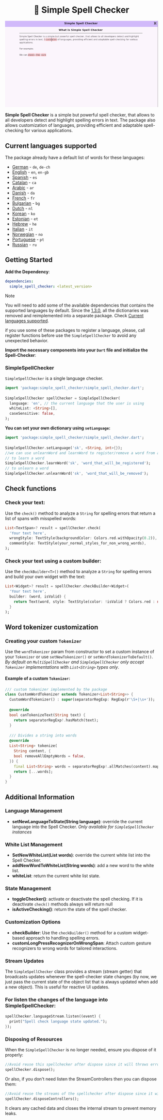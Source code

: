 <h1 align="center">📝 Simple Spell Checker</h1>

<p align="center">
<img src=https://github.com/CatHood0/resources/blob/Main/simple_spell_checker/clideo_editor_49b21800e993489fa4cdbbd160ffd60c%20(online-video-cutter.com).gif />
</p>

**Simple Spell Checker** is a simple but powerful spell checker, that allows to all developers detect and highlight spelling errors in text. The package also allows customization of languages, providing efficient and adaptable spell-checking for various applications.

## Current languages supported

The package already have a default list of words for these languages:

* [German]() - `de`, `de-ch` 
* [English]() - `en`, `en-gb`
* [Spanish]() - `es`
* [Catalan]() - `ca`
* [Arabic]() - `ar`
* [Danish]() - `da`
* [French]() - `fr`
* [Bulgarian]() - `bg`
* [Dutch]() - `nl`
* [Korean]() - `ko`
* [Estonian]() - `et`
* [Hebrew]() - `he`
* [Italian]() - `it`
* [Norwegian]() - `no`
* [Portuguese]() - `pt`
* [Russian]() - `ru`

## Getting Started

**Add the Dependency**:

```yaml
dependencies:
  simple_spell_checker: <latest_version>
```

> [!Note]
> You will need to add some of the available dependencies that contains the supported languages by default. Since the [1.3.0](), all the dictionaries was removed and reimplemented into a separate package. Check [Current languages supported](#-current-languages-supported).
> 
> if you use some of these packages to register a language, please, call register functions before use the `SimpleSpellChecker` to avoid any unexpected behavior.

**Import the necessary components into your `Dart` file and initialize the Spell-Checker**:
 
### SimpleSpellChecker 

`SimpleSpellChecker` is a single language checker.

 ```dart
import 'package:simple_spell_checker/simple_spell_checker.dart';

SimpleSpellChecker spellChecker = SimpleSpellChecker(
   language: 'en', // the current language that the user is using
   whiteList: <String>[],  
   caseSensitive: false,
);
```


**You can set your own dictionary using `setLanguage`:**

 ```dart
import 'package:simple_spell_checker/simple_spell_checker.dart';

SimpleSpellChecker.setLanguage('sk', <String, int>{});
//we can use unlearnWord and learnWord to register/remove a word from a registered language 
// to learn a word
SimpleSpellChecker.learnWord('sk', 'word_that_will_be_registered');
// to unlearn a word
SimpleSpellChecker.unlearnWord('sk', 'word_that_will_be_removed');
```

## Check functions

### Check your text:

Use the `check()` method to analyze a `String` for spelling errors that return a list of spans with misspelled words:

```dart
List<TextSpan>? result = spellChecker.check(
  'Your text here',
  wrongStyle: TextStyle(backgroundColor: Colors.red.withOpacity(0.2)), // set you custom style to the wrong spans 
  commonStyle: TextStyle(your_normal_styles_for_non_wrong_words), 
);
```

### Check your text using a custom builder:

Use the `checkBuilder<T>()` method to analyze a `String` for spelling errors and build your own widget with the text:

```dart
List<Widget>? result = spellChecker.checkBuilder<Widget>(
  'Your text here',
  builder: (word, isValid) {
    return Text(word, style: TextStyle(color: !isValid ? Colors.red : null));
  }
);
```

## Word tokenizer customization

### Creating your custom `Tokenizer`

Use the `wordTokenizer` param from constructor to set a custom instance of your `Tokenizer` or use `setNewTokenizer()` or `setWordTokenizerToDefault()`. _By default on `MultiSpellChecker` and `SimpleSpellChecker` only accept `Tokenizer` implementations with `List<String>` types only_.

#### Example of a custom `Tokenizer`:

```dart
/// custom tokenizer implemented by the package
class CustomWordTokenizer extends Tokenizer<List<String>> {
  CustomWordTokenizer() : super(separatorRegExp: RegExp(r'\S+|\s+'));

  @override
  bool canTokenizeText(String text) {
    return separatorRegExp!.hasMatch(text);
  }

  /// Divides a string into words
  @override
  List<String> tokenize(
    String content, {
    bool removeAllEmptyWords = false,
  }) {
    final List<String> words = separatorRegExp!.allMatches(content).map((match) => match.group(0)!).toList();
    return [...words];
  }
}
```

## Additional Information

### Language Management

* **setNewLanguageToState(String language)**: override the current language into the Spell Checker. _Only available for `SimpleSpellChecker` instances_

### White List Management

* **SetNewWhiteList(List words)**: override the current white list into the Spell Checker.
* **addNewWordToWhiteList(String words)**: add a new word to the white list.
* **whiteList**: return the current white list state.

### State Management 

* **toggleChecker()**: activate or deactivate the spell checking. If it is deactivate `check()` methods always will return null 
* **isActiveChecking()**: return the state of the spell checker.

### Customization Options

* **checkBuilder**: Use the `checkBuilder()` method for a custom widget-based approach to handling spelling errors.
* **customLongPressRecognizerOnWrongSpan**: Attach custom gesture recognizers to wrong words for tailored interactions.

### Stream Updates

The `SimpleSpellChecker` class provides a stream (stream getter) that broadcasts updates whenever the spell-checker state changes (by now, we just pass the current state of the object list that is always updated when add a new object). This is useful for reactive UI updates.

### For listen the changes of the language into SimpleSpellChecker:

```dart
spellChecker.languageStream.listen((event) {
  print("Spell check language state updated.");
});
```

### Disposing of Resources

When the `SimpleSpellChecker` is no longer needed, ensure you dispose of it properly:

```dart
//Avoid reuse this spellchecker after dispose since it will throws error
spellChecker.dispose();
```

Or also, if you don't need listen the StreamControllers then you can dispose them:

```dart
//Avoid reuse the streams of the spellchecker after dispose since it will throws error
spellChecker.disposeControllers();
```

It clears any cached data and closes the internal stream to prevent memory leaks.
